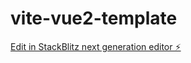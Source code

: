 # vite-vue2-template

[Edit in StackBlitz next generation editor ⚡️](https://stackblitz.com/~/github.com/Vladislav2397/vite-vue2-template)